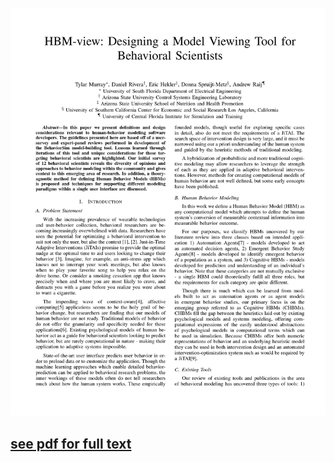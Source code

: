 ![pg1-screenshot](https://raw.githubusercontent.com/7yl4r/HBM-Viewer/master/preview.png)

## [see pdf for full text](https://github.com/7yl4r/HBM-Viewer/blob/master/main.pdf)
